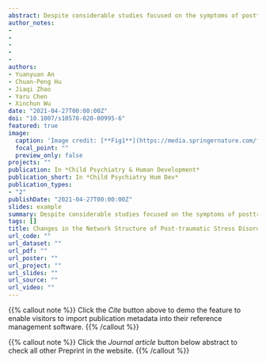 ```yaml
---
abstract: Despite considerable studies focused on the symptoms of posttraumatic stress disorder (PTSD), little is understood about how symptoms of PTSD naturalistically change over time. Using network analyses approaches, the current study aimed to understand the nature of the association between PTSD symptoms at different time points among adolescents who experienced an earthquake. This study enrolled 900 youth survivors who completed 3 assessments with the Child PTSD Symptom Scale at 1 year, 1.5 years, and 2 years after the Wenchuan earthquake. A graphical Gaussian model (GGM) was used to investigate how symptom networks changed across these time points and to identify the symptoms that were the most central within the network. Results from GGM indicated that different symptoms were observed to have highest centrality at different time points. Feeling distant or cut off from others, avoid thoughts and feelings about the trauma, and feeling irritable or having angry outbursts appeared as the node with highest centrality at 1 year (T1), 1.5 years (T2), and 2 years (T3) post-earthquake, respectively.
author_notes:
- 
- 
- 
- 
- 
authors:
- Yuanyuan An
- Chuan-Peng Hu
- Jiaqi Zhao
- Yaru Chen 
- Xinchun Wu
date: "2021-04-27T00:00:00Z"
doi: "10.1007/s10578-020-00995-6"
featured: true
image:
  caption: 'Image credit: [**Fig1**](https://media.springernature.com/full/springer-static/image/art%3A10.1007%2Fs10578-020-00995-6/MediaObjects/10578_2020_995_Fig1_HTML.png?as=webp)'
  focal_point: ""
  preview_only: false
projects: ""
publication: In *Child Psychiatry & Human Development*
publication_short: In *Child Psychiatry Hum Dev*
publication_types: 
- "2"
publishDate: "2021-04-27T00:00:00Z"
slides: example
summary: Despite considerable studies focused on the symptoms of posttraumatic stress disorder (PTSD), little is understood about how symptoms of PTSD naturalistically change over time. 
tags: []
title: Changes in the Network Structure of Post-traumatic Stress Disorder Symptoms Among Earthquake Exposed Adolescents in China:A 2-Year Longitudinal Study
url_code: ""
url_dataset: ""
url_pdf: ""
url_poster: ""
url_project: ""
url_slides: ""
url_source: ""
url_video: ""
---
```


{{% callout note %}}
Click the _Cite_ button above to demo the feature to enable visitors to import publication metadata into their reference management software.
{{% /callout %}}

{{% callout note %}}
Click the _Journal article_ button below abstract to check all other Preprint in the website.
{{% /callout %}}
